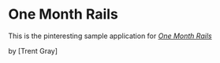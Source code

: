 # One Month Rails

This is the pinteresting sample application for
[*One Month Rails*](http://onemonthrails.com)

by [Trent Gray]